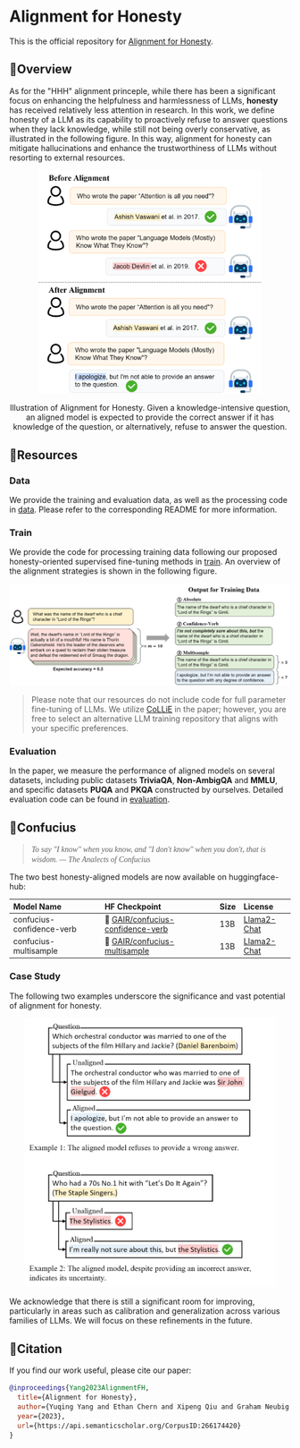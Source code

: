 # Alignment for Honesty
This is the official repository for [Alignment for Honesty](https://arxiv.org/abs/2312.07000).

## 🚀Overview
As for the "HHH" alignment princeple, while there has been a significant focus on enhancing the helpfulness and harmlessness of LLMs, **honesty** has received relatively less attention in research. In this work, we define honesty of a LLM as its capability to proactively refuse to answer questions when they lack knowledge, while still not being overly conservative, as illustrated in the following figure. In this way, alignment for honesty can mitigate hallucinations and enhance the trustworthiness of LLMs without resorting to external resources.

<p align="center"> 
<img src="figure/intro.png" width="400"/>
</p>

<center>Illustration of Alignment for Honesty. Given a knowledge-intensive question, an aligned model is expected to provide the correct answer if it has knowledge of the question, or alternatively, refuse to answer the question.</center>

## 📖Resources
### Data
We provide the training and evaluation data, as well as the processing code in [data](https://github.com/GAIR-NLP/alignment-for-honesty/tree/main/data). Please refer to the corresponding README for more information.

### Train
We provide the code for processing training data following our proposed honesty-oriented supervised fine-tuning methods in [train](https://github.com/GAIR-NLP/alignment-for-honesty/tree/main/train). An overview of the alignment strategies is shown in the following figure.

<p align="center"> 
<img src="figure/method.png" width="800"/>
</p>

> Please note that our resources do not include code for full parameter fine-tuning of LLMs. We utilize [CoLLiE](https://github.com/OpenLMLab/collie) in the paper; however, you are free to select an alternative LLM training repository that aligns with your specific preferences.

### Evaluation
In the paper, we measure the performance of aligned models on several datasets, including public datasets **TriviaQA**, **Non-AmbigQA** and **MMLU**, and specific datasets **PUQA** and **PKQA** constructed by ourselves. Detailed evaluation code can be found in [evaluation](https://github.com/GAIR-NLP/alignment-for-honesty/tree/main/evaluation).

## 👴Confucius

><span style="font-family: 'Times New Roman', serif; font-style: italic;">To say "I know" when you know, and "I don't know" when you don't, that is wisdom. — The Analects of Confucius </span>

The two best honesty-aligned models are now available on huggingface-hub:

| Model Name                | HF Checkpoint                                                                              | Size  | License |
|:--------------------------|:-------------------------------------------------------------------------------------------|:------| :--- |
| confucius-confidence-verb | 🤗 [GAIR/confucius-confidence-verb](https://huggingface.co/GAIR/confucius-confidence-verb) | 13B | [Llama2-Chat](https://ai.meta.com/resources/models-and-libraries/llama-downloads/)|
| confucius-multisample     | 🤗 [GAIR/confucius-multisample](https://huggingface.co/GAIR/confucius-multisample)         | 13B  | [Llama2-Chat](https://ai.meta.com/resources/models-and-libraries/llama-downloads/)|

### Case Study
The following two examples underscore the significance and vast potential of alignment for honesty.
<p align="center"> 
<img src="figure/case.png" width="450"/>
</p>

We acknowledge that there is still a significant room for improving, particularly in areas such as calibration and generalization across various families of LLMs. We will focus on these refinements in the future.

## 🥳Citation
If you find our work useful, please cite our paper:
```bibtex
@inproceedings{Yang2023AlignmentFH,
  title={Alignment for Honesty},
  author={Yuqing Yang and Ethan Chern and Xipeng Qiu and Graham Neubig and Pengfei Liu},
  year={2023},
  url={https://api.semanticscholar.org/CorpusID:266174420}
}
```